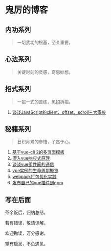 # 鬼厉的博客

## 内功系列

> 一切武功的根基，至关重要。

## 心法系列

> 关键时刻的灵感，奇思妙想。

## 招式系列

> 一招一式的苦练，见招拆招。

1. [谈谈JavaScript的client、offset、scroll三大家族](https://github.com/guilixie/trial-canyon/blob/master/project-trial-base/other/js-offset-client-scroll/README.md)

## 秘籍系列

>日积月累的参悟，了然于心。

1. [基于vue-cli 2的多页面模板](https://guilixie.github.io/vue-mpa/)
2. [深入vue响应式原理](#)
3. [谈谈vue组件间的通信](#)
4. [vue实例的生命周期概览](#)
5. [webpack打包优化实践](#)
6. [发布自己的vue插件到npm](https://github.com/guilixie/guilixie.github.io/blob/master/blog/%E7%A7%98%E7%B1%8D%E7%B3%BB%E5%88%97/node/publishVuePluginToNpm.md)

## 写在后面

茶余饭后，归纳总结。

若有错误，敬请谅解。

欢迎勘误，万分感谢。

望有启发，不负遇见。
